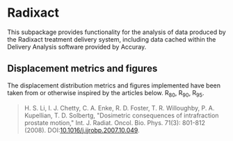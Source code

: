 # Radixact
This subpackage provides functionality for the analysis of data produced by the Radixact treatment delivery system, including data cached within the Delivery Analysis software provided by Accuray.

## Displacement metrics and figures
The displacement distribution metrics and figures implemented have been taken from or otherwise inspired by the articles below.
R<sub>80</sub>, R<sub>90</sub>, R<sub>95</sub>.
> H. S. Li, I. J. Chetty, C. A. Enke, R. D. Foster, T. R. Willoughby, P. A. Kupellian, T. D. Solbertg, "Dosimetric consequences of intrafraction prostate motion," Int. J. Radiat. Oncol. Bio. Phys. 71(3): 801-812 (2008). DOI:[10.1016/j.ijrobp.2007.10.049](https://doi.org/10.1016/j.ijrobp.2007.10.049).